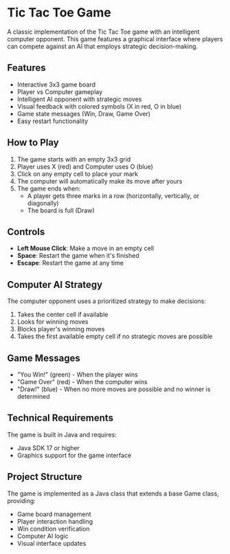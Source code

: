 # Tic Tac Toe Game

A classic implementation of the Tic Tac Toe game with an intelligent computer opponent. This game features a graphical interface where players can compete against an AI that employs strategic decision-making.

## Features

- Interactive 3x3 game board
- Player vs Computer gameplay
- Intelligent AI opponent with strategic moves
- Visual feedback with colored symbols (X in red, O in blue)
- Game state messages (Win, Draw, Game Over)
- Easy restart functionality

## How to Play

1. The game starts with an empty 3x3 grid
2. Player uses X (red) and Computer uses O (blue)
3. Click on any empty cell to place your mark
4. The computer will automatically make its move after yours
5. The game ends when:
    - A player gets three marks in a row (horizontally, vertically, or diagonally)
    - The board is full (Draw)

## Controls

- **Left Mouse Click**: Make a move in an empty cell
- **Space**: Restart the game when it's finished
- **Escape**: Restart the game at any time

## Computer AI Strategy

The computer opponent uses a prioritized strategy to make decisions:

1. Takes the center cell if available
2. Looks for winning moves
3. Blocks player's winning moves
4. Takes the first available empty cell if no strategic moves are possible

## Game Messages

- "You Win!" (green) - When the player wins
- "Game Over" (red) - When the computer wins
- "Draw!" (blue) - When no more moves are possible and no winner is determined

## Technical Requirements

The game is built in Java and requires:
- Java SDK 17 or higher
- Graphics support for the game interface

## Project Structure

The game is implemented as a Java class that extends a base Game class, providing:
- Game board management
- Player interaction handling
- Win condition verification
- Computer AI logic
- Visual interface updates

